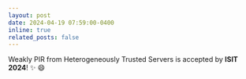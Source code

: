 ```yaml
---
layout: post
date: 2024-04-19 07:59:00-0400
inline: true
related_posts: false
---
```


Weakly PIR from Heterogeneously Trusted Servers is accepted by **ISIT 2024**! :sparkles: :smile:
